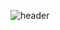 ![header](https://capsule-render.vercel.app/api?type=cylinder&color=000000&height=150&section=header&text=JongJuKim&fontColor=ffffff&fontSize=70&animation=fadeIn&fontAlignY=55)
